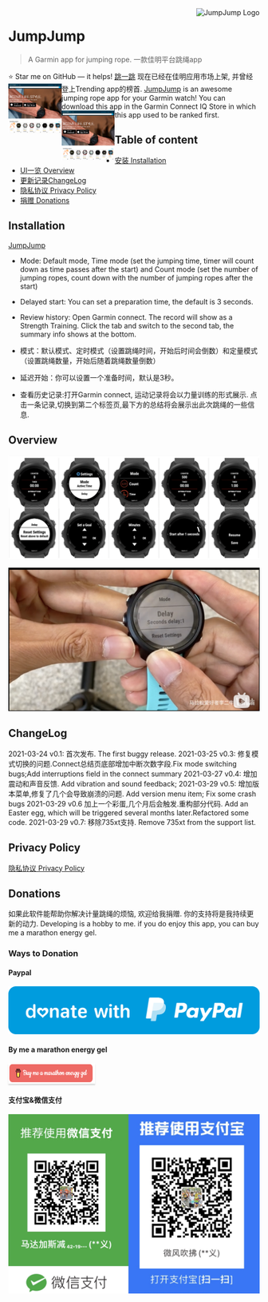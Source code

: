<a href="https://apps.garmin.com/en-US/apps/dc6ceca8-6ec6-49f2-b711-4ebc0d347177">
    <img src="https://services.garmin.com/appsLibraryBusinessServices_v0/rest/apps/dc6ceca8-6ec6-49f2-b711-4ebc0d347177/icon/0ff22b34-19de-40e4-bce6-bbfbe0cca502" alt="JumpJump Logo" title="JumpJump" align="right" height="60" />
</a>

# JumpJump

> A Garmin app for jumping rope. 一款佳明平台跳绳app

:star: Star me on GitHub — it helps!
[跳一跳](https://apps.garmin.com/en-US/apps/dc6ceca8-6ec6-49f2-b711-4ebc0d347177) 现在已经在佳明应用市场上架, 并曾经登上Trending app的榜首.
<a href="https://apps.garmin.com/en-US/apps/dc6ceca8-6ec6-49f2-b711-4ebc0d347177">
    <img src="./images/trending-app.png" alt="JumpJump Trending app" title="JumpJump" align="left" height="100" />
</a>
[JumpJump](https://apps.garmin.com/en-US/apps/dc6ceca8-6ec6-49f2-b711-4ebc0d347177) is an awesome jumping rope app for your Garmin watch! You can download this app in the Garmin Connect IQ Store in which this app used to be ranked first.
<a href="https://apps.garmin.com/en-US/apps/dc6ceca8-6ec6-49f2-b711-4ebc0d347177">
    <img src="./images/trending-app.png" alt="JumpJump Trending app" title="JumpJump" align="left" height="100" />
</a>

## Table of content

- [安装 Installation](#installation)
- [UI一览 Overview](#overview)
- [更新记录ChangeLog](#changelog)
- [隐私协议 Privacy Policy](#privacy-policy)
- [捐赠 Donations](#donations)

## Installation

[JumpJump](https://services.garmin.com/appsLibraryBusinessServices_v0/rest/apps/dc6ceca8-6ec6-49f2-b711-4ebc0d347177/icon/0ff22b34-19de-40e4-bce6-bbfbe0cca502)

- Mode: Default mode, Time mode (set the jumping time, timer will count down as time passes after the start) and Count mode (set the number of jumping ropes, count down with the number of jumping ropes after the start)
- Delayed start: You can set a preparation time, the default is 3 seconds.
- Review history: Open Garmin connect. The record will show as a Strength Training. Click the tab and switch to the second tab, the summary info shows at the bottom.

- 模式：默认模式、定时模式（设置跳绳时间，开始后时间会倒数）和定量模式（设置跳绳数量，开始后随着跳绳数量倒数）
- 延迟开始：你可以设置一个准备时间，默认是3秒。
- 查看历史记录:打开Garmin connect, 运动记录将会以力量训练的形式展示. 点击一条记录,切换到第二个标签页,最下方的总结将会展示出此次跳绳的一些信息.

## Overview

![Overview](./images/family-screenshot.png)

[![](./images/tutorial-cover.png)](https://www.bilibili.com/video/BV1Sp4y1b7Be)

## ChangeLog

2021-03-24 v0.1: 首次发布. The first buggy release.
2021-03-25 v0.3: 修复模式切换的问题.Connect总结页底部增加中断次数字段.Fix mode switching bugs;Add interruptions field in the connect summary
2021-03-27 v0.4: 增加震动和声音反馈. Add vibration and sound feedback;
2021-03-29 v0.5: 增加版本菜单,修复了几个会导致崩溃的问题. Add version menu item; Fix some crash bugs
2021-03-29 v0.6 加上一个彩蛋,几个月后会触发.重构部分代码. Add an Easter egg, which will be triggered several months later.Refactored some code.
2021-03-29 v0.7: 移除735xt支持. Remove 735xt from the support list.

## Privacy Policy

[隐私协议 Privacy Policy](./privacy-policy.md)

## Donations

如果此软件能帮助你解决计量跳绳的烦恼, 欢迎给我捐赠. 你的支持将是我持续更新的动力.
Developing is a hobby to me. if you do enjoy this app, you can buy me a marathon energy gel.

### Ways to Donation

#### Paypal

[![](./images/donate-with-paypal.svg)](https://paypal.me/lichuanyi?locale.x=en_US)

#### By me a marathon energy gel

<a href="https://www.buymeacoffee.com/lichuanyi" target="_blank">
    <img src="./images/buy-me-a-marathon-energy-gel.png" alt="Buy me a marathon energy gel" style="height: 41px !important;width: 174px !important;box-shadow: 0px 3px 2px 0px rgba(190, 190, 190, 0.5) !important;-webkit-box-shadow: 0px 3px 2px 0px rgba(190, 190, 190, 0.5) !important;"/></a>

#### 支付宝&微信支付

![支付宝&微信支付](./images/alipay-wechatpay.jpg)